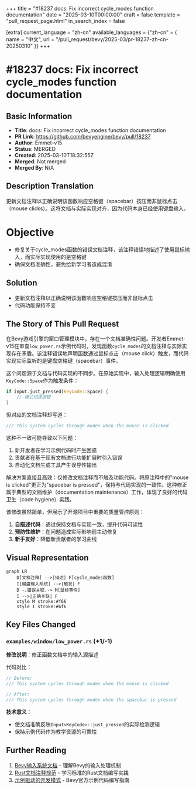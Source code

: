 +++
title = "#18237 docs:  Fix incorrect cycle_modes function documentation"
date = "2025-03-10T00:00:00"
draft = false
template = "pull_request_page.html"
in_search_index = false

[extra]
current_language = "zh-cn"
available_languages = {"zh-cn" = { name = "中文", url = "/pull_request/bevy/2025-03/pr-18237-zh-cn-20250310" }}
+++

# #18237 docs:  Fix incorrect cycle_modes function documentation

## Basic Information
- **Title**: docs:  Fix incorrect cycle_modes function documentation
- **PR Link**: https://github.com/bevyengine/bevy/pull/18237
- **Author**: Emmet-v15
- **Status**: MERGED
- **Created**: 2025-03-10T18:32:55Z
- **Merged**: Not merged
- **Merged By**: N/A

## Description Translation
更新文档注释以正确说明该函数响应空格键（spacebar）按压而非鼠标点击（mouse clicks）。这将文档与实际实现对齐，因为代码本身已经使用键盘输入。

# Objective

- 修复关于cycle_modes函数的错误文档注释，该注释错误地描述了使用鼠标输入，而实际实现使用的是空格键
- 确保文档准确性，避免给新学习者造成混淆

## Solution

- 更新文档注释以正确说明该函数响应空格键按压而非鼠标点击
- 代码功能保持不变

## The Story of This Pull Request

在Bevy游戏引擎的窗口管理模块中，存在一个文档准确性问题。开发者Emmet-v15在审查`low_power.rs`示例代码时，发现函数`cycle_modes`的文档注释与实际实现存在矛盾。该注释错误地声明函数通过鼠标点击（mouse click）触发，而代码实现实际监听的是键盘空格键（spacebar）事件。

这个问题源于文档与代码实现的不同步。在原始实现中，输入处理逻辑明确使用`KeyCode::Space`作为触发条件：

```rust
if input.just_pressed(KeyCode::Space) {
    // 模式切换逻辑
}
```

但对应的文档注释却写道：
```rust
/// This system cycles through modes when the mouse is clicked
```

这种不一致可能导致以下问题：
1. 新开发者在学习示例代码时产生困惑
2. 贡献者在基于现有文档进行功能扩展时引入错误
3. 自动化文档生成工具产生误导性输出

解决方案直接且高效：仅修改文档注释而不触及功能代码。将原注释中的"mouse is clicked"更正为"spacebar is pressed"，保持与代码实现的一致性。这种修正属于典型的文档维护（documentation maintenance）工作，体现了良好的代码卫生（code hygiene）实践。

该修改虽然简单，但展示了开源项目中重要的质量管控原则：
1. **自描述代码**：通过保持文档与实现一致，提升代码可读性
2. **预防性维护**：在问题造成实际影响前主动修复
3. **新手友好**：降低新贡献者的学习曲线

## Visual Representation

```mermaid
graph LR
    D[文档注释] -->|描述| F[cycle_modes函数]
    I[键盘输入系统] -->|触发| F
    D -.错误关联.-> M[鼠标事件]
    I -->|正确关联| F
    style M stroke:#f66
    style I stroke:#6f6
```

## Key Files Changed

### `examples/window/low_power.rs` (+1/-1)
**修改说明**：修正函数文档中的输入源描述

代码对比：
```rust
// Before:
/// This system cycles through modes when the mouse is clicked

// After:
/// This system cycles through modes when the spacebar is pressed
```

**技术意义**：
- 使文档准确反映`Input<KeyCode>::just_pressed`的实际检测逻辑
- 保持示例代码作为教学资源的可靠性

## Further Reading
1. [Bevy输入系统文档](https://docs.rs/bevy/latest/bevy/input/struct.Input.html) - 理解Bevy的输入处理机制
2. [Rust文档注释规范](https://doc.rust-lang.org/rustdoc/how-to-write-documentation.html) - 学习标准的Rust文档编写实践
3. [示例驱动的开发模式](https://github.com/bevyengine/bevy/blob/main/docs/plugins_guidelines.md#example-code) - Bevy官方示例代码编写指南